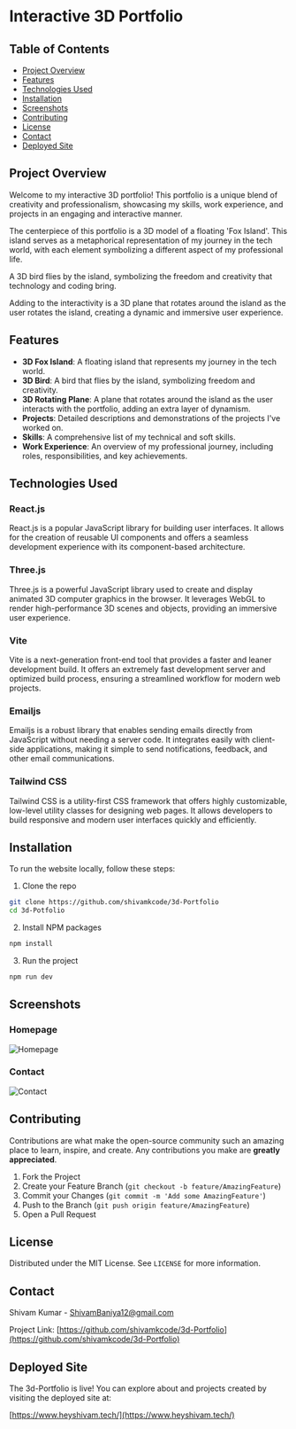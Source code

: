# Interactive 3D Portfolio

## Table of Contents

- [Project Overview](#project-overview)
- [Features](#features)
- [Technologies Used](#technologies-used)
- [Installation](#installation)
- [Screenshots](#screenshots)
- [Contributing](#contributing)
- [License](#license)
- [Contact](#contact)
- [Deployed Site](#deployed-site)

## Project Overview

Welcome to my interactive 3D portfolio! This portfolio is a unique blend of creativity and professionalism, showcasing my skills, work experience, and projects in an engaging and interactive manner.

The centerpiece of this portfolio is a 3D model of a floating 'Fox Island'. This island serves as a metaphorical representation of my journey in the tech world, with each element symbolizing a different aspect of my professional life.

A 3D bird flies by the island, symbolizing the freedom and creativity that technology and coding bring.

Adding to the interactivity is a 3D plane that rotates around the island as the user rotates the island, creating a dynamic and immersive user experience.

## Features

- **3D Fox Island**: A floating island that represents my journey in the tech world.
- **3D Bird**: A bird that flies by the island, symbolizing freedom and creativity.
- **3D Rotating Plane**: A plane that rotates around the island as the user interacts with the portfolio, adding an extra layer of dynamism.
- **Projects**: Detailed descriptions and demonstrations of the projects I've worked on.
- **Skills**: A comprehensive list of my technical and soft skills.
- **Work Experience**: An overview of my professional journey, including roles, responsibilities, and key achievements.

## Technologies Used

### React.js

React.js is a popular JavaScript library for building user interfaces. It allows for the creation of reusable UI components and offers a seamless development experience with its component-based architecture.

### Three.js

Three.js is a powerful JavaScript library used to create and display animated 3D computer graphics in the browser. It leverages WebGL to render high-performance 3D scenes and objects, providing an immersive user experience.

### Vite

Vite is a next-generation front-end tool that provides a faster and leaner development build. It offers an extremely fast development server and optimized build process, ensuring a streamlined workflow for modern web projects.

### Emailjs

Emailjs is a robust library that enables sending emails directly from JavaScript without needing a server code. It integrates easily with client-side applications, making it simple to send notifications, feedback, and other email communications.

### Tailwind CSS

Tailwind CSS is a utility-first CSS framework that offers highly customizable, low-level utility classes for designing web pages. It allows developers to build responsive and modern user interfaces quickly and efficiently.

## Installation

To run the website locally, follow these steps:

1. Clone the repo

```bash
git clone https://github.com/shivamkcode/3d-Portfolio
cd 3d-Potfolio
```

2. Install NPM packages

```bash
npm install
```

3. Run the project

```bash
npm run dev
```

## Screenshots

### Homepage

![Homepage](https://res.cloudinary.com/ddmxmmot6/image/upload/v1734896085/shivam-kumar.vercel.app__iolz0w.png)

### Contact

![Contact](https://res.cloudinary.com/ddmxmmot6/image/upload/v1734896084/shivam-kumar.vercel.app__1_ufouyq.png)

## Contributing

Contributions are what make the open-source community such an amazing place to learn, inspire, and create. Any contributions you make are **greatly appreciated**.

1. Fork the Project
2. Create your Feature Branch (`git checkout -b feature/AmazingFeature`)
3. Commit your Changes (`git commit -m 'Add some AmazingFeature'`)
4. Push to the Branch (`git push origin feature/AmazingFeature`)
5. Open a Pull Request

## License

Distributed under the MIT License. See `LICENSE` for more information.

## Contact

Shivam Kumar - [ShivamBaniya12@gmail.com](mailto:ShivamBaniya12@gmail.com)

Project Link: [https://github.com/shivamkcode/3d-Portfolio](https://github.com/shivamkcode/3d-Portfolio)

## Deployed Site

The 3d-Portfolio is live! You can explore about and projects created by visiting the deployed site at:

[https://www.heyshivam.tech/](https://www.heyshivam.tech/)
